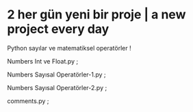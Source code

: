 # 2 her gün yeni bir proje | a new project every day

Python sayılar ve matematiksel operatörler !

Numbers Int ve Float.py ;

Numbers Sayısal Operatörler-1.py ;

Numbers Sayısal Operatörler-2.py ;

comments.py ;
